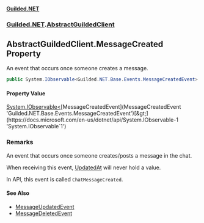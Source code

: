 
#### [Guilded.NET](Guilded_NET 'Guilded_NET')
### [Guilded.NET](Guilded_NET#Guilded_NET 'Guilded.NET').[AbstractGuildedClient](AbstractGuildedClient 'Guilded.NET.AbstractGuildedClient')
## AbstractGuildedClient.MessageCreated Property
An event that occurs once someone creates a message.  
```csharp
public System.IObservable<Guilded.NET.Base.Events.MessageCreatedEvent> MessageCreated { get; }
```

#### Property Value
[System.IObservable&lt;](https://docs.microsoft.com/en-us/dotnet/api/System.IObservable-1 'System.IObservable`1')[MessageCreatedEvent](MessageCreatedEvent 'Guilded.NET.Base.Events.MessageCreatedEvent')[&gt;](https://docs.microsoft.com/en-us/dotnet/api/System.IObservable-1 'System.IObservable`1')
### Remarks
An event that occurs once someone creates/posts a message in the chat.



When receiving this event, [UpdatedAt](Message_UpdatedAt 'Guilded.NET.Base.Content.Message.UpdatedAt') will never hold a value.



In API, this event is called `ChatMessageCreated`.

#### See Also
- [MessageUpdatedEvent](MessageUpdatedEvent 'Guilded.NET.Base.Events.MessageUpdatedEvent')
- [MessageDeletedEvent](MessageDeletedEvent 'Guilded.NET.Base.Events.MessageDeletedEvent')
